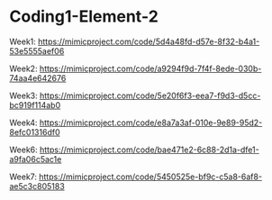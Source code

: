 # Coding1-Element-2
Week1:
https://mimicproject.com/code/5d4a48fd-d57e-8f32-b4a1-53e5555aef06

Week2:
https://mimicproject.com/code/a9294f9d-7f4f-8ede-030b-74aa4e642676

Week3:
https://mimicproject.com/code/5e20f6f3-eea7-f9d3-d5cc-bc919f114ab0

Week4:
https://mimicproject.com/code/e8a7a3af-010e-9e89-95d2-8efc01316df0

Week6:
https://mimicproject.com/code/bae471e2-6c88-2d1a-dfe1-a9fa06c5ac1e

Week7:
https://mimicproject.com/code/5450525e-bf9c-c5a8-6af8-ae5c3c805183
